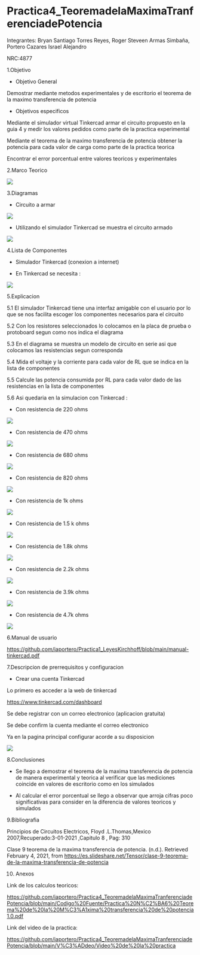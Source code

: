 # Practica4_TeoremadelaMaximaTranferenciadePotencia
Integrantes: Bryan Santiago Torres Reyes, Roger Steveen Armas Simbaña, Portero Cazares Israel Alejandro

NRC:4877

1.Objetivo

*  Objetivo General

Demostrar mediante metodos experimentales y de escritorio el teorema de  la maximo transferencia de potencia

*  Objetivos especificos

Mediante el simulador virtual Tinkercad armar el circuito propuesto en la guia 4 y medir los valores pedidos como parte de la practica experimental

Mediante el teorema de la maximo transferencia de potencia  obtener  la potencia para cada valor de carga como parte de la practica teorica

Encontrar el error porcentual  entre valores teoricos y experimentales


2.Marco Teorico

![](https://github.com/iaportero/Practica4_TeoremadelaMaximaTranferenciadePotencia/blob/main/Imagenes/im1.jpg)


3.Diagramas

*  Circuito a armar

![](https://github.com/iaportero/Practica4_TeoremadelaMaximaTranferenciadePotencia/blob/main/Imagenes/im%202.png)

*  Utilizando el  simulador Tinkercad se muestra el circuito armado

![](https://github.com/iaportero/Practica4_TeoremadelaMaximaTranferenciadePotencia/blob/main/Imagenes/WhatsApp%20Image%202021-02-04%20at%2016.35.10.jpeg)


4.Lista de Componentes

*  Simulador Tinkercad (conexion a internet)

*  En Tinkercad se necesita :

![](https://github.com/iaportero/Practica4_TeoremadelaMaximaTranferenciadePotencia/blob/main/Imagenes/im%204.png)


5.Explicacion

5.1 El simulador Tinkercad tiene una interfaz amigable con el usuario por lo que se nos facilita escoger los componentes necesarios para el circuito

5.2 Con los resistores seleccionados lo colocamos en la placa de prueba o protoboard segun como nos indica el diagrama

5.3 En el diagrama se muestra un modelo de circuito  en  serie  asi que colocamos las resistencias segun corresponda

5.4  Mida el voltaje y la corriente para cada valor de RL que se indica en la lista de componentes

5.5  Calcule las potencia consumida por RL para cada valor dado de las resistencias en la lista de componentes

5.6 Asi quedaria en la simulacion con Tinkercad :

*  Con  resistencia de 220 ohms

![](https://github.com/iaportero/Practica4_TeoremadelaMaximaTranferenciadePotencia/blob/main/Imagenes/WhatsApp%20Image%202021-02-04%20at%2016.53.11.jpeg)

*  Con resistencia de  470 ohms

![](https://github.com/iaportero/Practica4_TeoremadelaMaximaTranferenciadePotencia/blob/main/Imagenes/WhatsApp%20Image%202021-02-04%20at%2016.53.11%20(2).jpeg)

*  Con resistencia de 680 ohms

![](https://github.com/iaportero/Practica4_TeoremadelaMaximaTranferenciadePotencia/blob/main/Imagenes/WhatsApp%20Image%202021-02-04%20at%2016.53.18.jpeg)

* Con resistencia de  820  ohms

![](https://github.com/iaportero/Practica4_TeoremadelaMaximaTranferenciadePotencia/blob/main/Imagenes/WhatsApp%20Image%202021-02-04%20at%2016.53.18.jpeg)

* Con resistencia de  1k ohms

![](https://github.com/iaportero/Practica4_TeoremadelaMaximaTranferenciadePotencia/blob/main/Imagenes/WhatsApp%20Image%202021-02-04%20at%2016.53.19.jpeg)

* Con resistencia de  1.5 k ohms

![](https://github.com/iaportero/Practica4_TeoremadelaMaximaTranferenciadePotencia/blob/main/Imagenes/WhatsApp%20Image%202021-02-04%20at%2016.53.19%20(2).jpeg)

* Con resistencia de  1.8k ohms

![](https://github.com/iaportero/Practica4_TeoremadelaMaximaTranferenciadePotencia/blob/main/Imagenes/WhatsApp%20Image%202021-02-04%20at%2016.53.19%20(3).jpeg)

*  Con resistencia de 2.2k ohms

![](https://github.com/iaportero/Practica4_TeoremadelaMaximaTranferenciadePotencia/blob/main/Imagenes/WhatsApp%20Image%202021-02-04%20at%2016.53.19%20(4).jpeg)

* Con resistencia de   3.9k ohms

![](https://github.com/iaportero/Practica4_TeoremadelaMaximaTranferenciadePotencia/blob/main/Imagenes/WhatsApp%20Image%202021-02-04%20at%2016.53.20.jpeg)

* Con resistencia de  4.7k ohms

![](https://github.com/iaportero/Practica4_TeoremadelaMaximaTranferenciadePotencia/blob/main/Imagenes/WhatsApp%20Image%202021-02-04%20at%2016.53.20%20(1).jpeg)


6.Manual de usuario

https://github.com/iaportero/Practica1_LeyesKirchhoff/blob/main/manual-tinkercad.pdf


7.Descripcion de prerrequisitos y configuracion

*  Crear una cuenta Tinkercad

Lo primero es acceder a la web de tinkercad

https://www.tinkercad.com/dashboard

Se debe registrar con un correo electronico (aplicacion gratuita)

Se debe confirm la cuenta mediante el correo electronico

Ya en la pagina principal configurar acorde a su disposicion

![](https://github.com/iaportero/Practica1_LeyesKirchhoff/blob/main/Foto%208.png)


8.Conclusiones

*  Se llego a demostrar  el teorema de la maxima transferencia de potencia  de manera experimental y teorica al verificar que las mediciones coincide en valores de escritorio como en los simulados

*  Al calcular el error porcentual se  llego a observar  que arroja cifras  poco significativas  para consider en la diferencia  de valores teoricos y simulados

9.Bibliografia

Principios de Circuitos Electricos, Floyd .L.Thomas,Mexico 2007,Recuperado:3-01-2021 ,Capitulo 8 , Pag: 310

Clase 9 teorema de la maxima transferencia de potencia. (n.d.). Retrieved February 4, 2021, from https://es.slideshare.net/Tensor/clase-9-teorema-de-la-maxima-transferencia-de-potencia

10. Anexos

Link de los calculos teoricos:

https://github.com/iaportero/Practica4_TeoremadelaMaximaTranferenciadePotencia/blob/main/Codigo%20Fuente/Practica%20N%C2%BA6%20Teorema%20de%20la%20M%C3%A1xima%20transferencia%20de%20potencia1.0.pdf

Link del video de la practica:

https://github.com/iaportero/Practica4_TeoremadelaMaximaTranferenciadePotencia/blob/main/V%C3%ADdeo/Video%20de%20la%20practica







